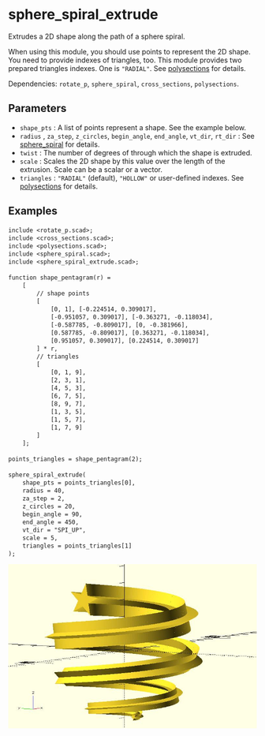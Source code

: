 # sphere_spiral_extrude

Extrudes a 2D shape along the path of a sphere spiral. 

When using this module, you should use points to represent the 2D shape. You need to provide indexes of triangles, too. This module provides two prepared triangles indexes. One is `"RADIAL"`. See [polysections](https://openhome.cc/eGossip/OpenSCAD/lib-polysections.html) for details.

Dependencies: `rotate_p`, `sphere_spiral`, `cross_sections`, `polysections`.

## Parameters

- `shape_pts` : A list of points represent a shape. See the example below.
- `radius` , `za_step`, `z_circles`, `begin_angle`, `end_angle`, `vt_dir`, `rt_dir` : See [sphere_spiral](https://openhome.cc/eGossip/OpenSCAD/lib-sphere_spiral.html) for details.
- `twist` : The number of degrees of through which the shape is extruded.
- `scale` : Scales the 2D shape by this value over the length of the extrusion. Scale can be a scalar or a vector.
- `triangles` : `"RADIAL"` (default), `"HOLLOW"` or user-defined indexes. See [polysections](https://openhome.cc/eGossip/OpenSCAD/lib-polysections.html) for details.

## Examples
    
	include <rotate_p.scad>;
	include <cross_sections.scad>;
	include <polysections.scad>;
	include <sphere_spiral.scad>;
	include <sphere_spiral_extrude.scad>;

	function shape_pentagram(r) =
		[
			// shape points
			[
				[0, 1], [-0.224514, 0.309017], 
				[-0.951057, 0.309017], [-0.363271, -0.118034], 
				[-0.587785, -0.809017], [0, -0.381966], 
				[0.587785, -0.809017], [0.363271, -0.118034], 
				[0.951057, 0.309017], [0.224514, 0.309017]
			] * r,
			// triangles
			[   
				[0, 1, 9],
				[2, 3, 1],
				[4, 5, 3],
				[6, 7, 5],
				[8, 9, 7],
				[1, 3, 5],
				[1, 5, 7],
				[1, 7, 9]
			]
		];

	points_triangles = shape_pentagram(2);

	sphere_spiral_extrude(
		shape_pts = points_triangles[0],
		radius = 40, 
		za_step = 2, 
		z_circles = 20, 
		begin_angle = 90, 
		end_angle = 450,
		vt_dir = "SPI_UP",
		scale = 5,
		triangles = points_triangles[1]
	);

![sphere_spiral_extrude](images/lib-sphere_spiral_extrude-1.JPG)
